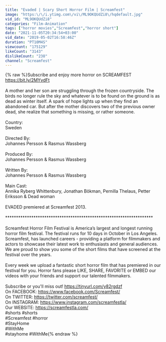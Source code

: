 ```yaml
---
title: "Evaded | Scary Short Horror Film | Screamfest"
image: "https:\/\/i.ytimg.com\/vi\/ML9OKQUdZi8\/hqdefault.jpg"
vid_id: "ML9OKQUdZi8"
categories: "Film-Animation"
tags: ["horror movies","Screamfest","horror short"]
date: "2021-11-05T20:34:54+03:00"
vid_date: "2019-05-02T16:58:46Z"
duration: "PT10M4S"
viewcount: "175129"
likeCount: "3143"
dislikeCount: "238"
channel: "Screamfest"
---
```

{% raw %}Subscribe and enjoy more horror on SCREAMFEST <a rel="nofollow" target="blank" href="https://bit.ly/2MYvdFt">https://bit.ly/2MYvdFt</a><br /><br />A mother and her son are struggling through the frozen countryside. The birds no longer rule the sky and whatever is to be found on the ground is as dead as winter itself. A spark of hope lights up when they find an abandoned car. But after the mother discovers two of the previous owner dead, she realize that something is missing, or rather someone.<br /><br />Country: <br />Sweden<br /><br />Directed By: <br />Johannes Persson &amp; Rasmus Wassberg<br /><br />Produced By: <br />Johannes Persson &amp; Rasmus Wassberg<br /><br />Written By: <br />Johannes Persson &amp; Rasmus Wassberg<br /><br />Main Cast: <br />Annika Ryberg Whittenbury, Jonathan Bökman, Pernilla Thelaus, Petter Eriksson &amp; Dead woman<br /><br />EVADED premiered at Screamfest 2013.<br /><br />********************************************************************<br /><br />Screamfest Horror Film Festival is America’s largest and longest running horror film festival. The festival runs for 10 days in October in Los Angeles.  Screamfest, has launched careers - providing a platform for filmmakers and actors to showcase their latest work to enthusiasts and general audiences. We are proud to show you some of the short films that have screened at the festival over the years.<br /><br />Every week we upload a fantastic short horror film that has premiered in our festival for you. Horror fans please LIKE, SHARE, FAVORITE or EMBED our videos with your friends and support our talented filmmakers.<br /><br />Subscribe or you'll miss out! <a rel="nofollow" target="blank" href="https://tinyurl.com/y82rgdzf">https://tinyurl.com/y82rgdzf</a><br />On FACEBOOK: <a rel="nofollow" target="blank" href="https://www.facebook.com/Screamfest/">https://www.facebook.com/Screamfest/</a><br />On TWITTER: <a rel="nofollow" target="blank" href="https://twitter.com/screamfest/">https://twitter.com/screamfest/</a><br />On INSTAGRAM: <a rel="nofollow" target="blank" href="https://www.instagram.com/screamfestla/">https://www.instagram.com/screamfestla/</a><br />Our WEBSITE: <a rel="nofollow" target="blank" href="https://screamfestla.com/">https://screamfestla.com/</a><br />#shorts #shorts<br />#Screamfest #horror<br />#StayHome<br />#WithMe<br />#stayhome #WithMe{% endraw %}
